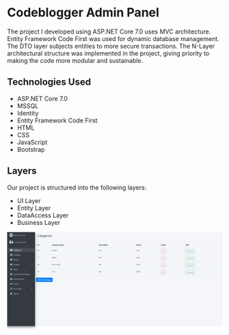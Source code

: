 
# Codeblogger Admin Panel

The project I developed using ASP.NET Core 7.0 uses MVC architecture. Entity Framework Code First was used for dynamic database management. The DTO layer subjects entities to more secure transactions. The N-Layer architectural structure was implemented in the project, giving priority to making the code more modular and sustainable.

## Technologies Used

- ASP.NET Core 7.0
- MSSQL
- Identity
- Entity Framework Code First
- HTML
- CSS
- JavaScript
- Bootstrap

## Layers

Our project is structured into the following layers:

- UI Layer
- Entity Layer
- DataAccess Layer
- Business Layer

![Des1](Photos/e1.png)
